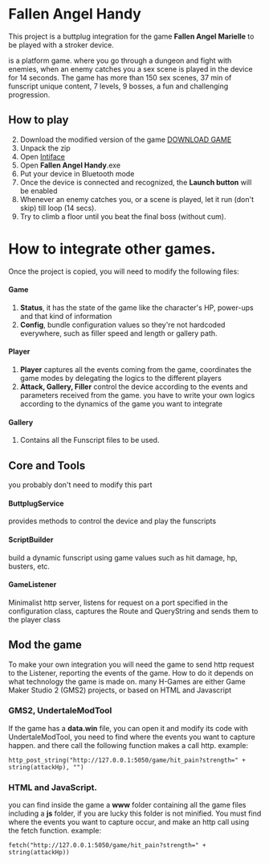 # Fallen Angel Handy
This project is a buttplug integration for the game **Fallen Angel Marielle** to be played with a stroker device.

is a platform game. where you go through a dungeon and fight with enemies, when an enemy catches you a sex scene is played in the device for 14 seconds. The game has more than 150 sex scenes, 37 min of funscript unique content, 7 levels, 9 bosses, a fun and challenging progression.

## How to play
2. Download the modified version of the game [DOWNLOAD GAME](https://mega.nz/file/mcUylbAK#ijqQP7RmhxbAwuZSQ3TObOa-t6uZw3Ap1f0GRewWV3g)
2. Unpack the zip
3. Open [Intiface](https://github.com/intiface/intiface-desktop/releases/download/v27.0.0/intiface-desktop-27.0.0-win.exe)
4. Open **Fallen Angel Handy**.exe
5. Put your device in Bluetooth mode
6. Once the device is connected and recognized, the **Launch button** will be enabled
7. Whenever an enemy catches you, or a scene is played, let it run (don't skip) till loop (14 secs). 
8. Try to climb a floor until you beat the final boss (without cum).


# How to integrate other games.
Once the project is copied, you will need to modify the following files:

#### Game
 1. **Status**, it has the state of the game like the character's HP, power-ups and that kind of information
 2. **Config**, bundle configuration values ​​so they're not hardcoded everywhere, such as filler speed and length or gallery path.
#### Player
1. **Player** captures all the events coming from the game, coordinates the game modes by delegating the logics to the different players
2. **Attack, Gallery, Filler** control the device according to the events and parameters received from the game. you have to write your own logics according to the dynamics of the game you want to integrate
#### Gallery
1. Contains all the Funscript files to be used.

## Core and Tools
you probably don't need to modify this part

#### ButtplugService 
provides methods to control the device and play the funscripts

#### ScriptBuilder
build a dynamic funscript using game values such as hit damage, hp, busters, etc.

#### GameListener
Minimalist http server, listens for request on a port specified in the configuration class, captures the Route and QueryString and sends them to the player class 

## Mod the game
To make your own integration you will need the game to send http request to the Listener, reporting the events of the game.
How to do it depends on what technology the game is made on. many H-Games are either Game Maker Studio 2 (GMS2) projects, or based on HTML and Javascript

### GMS2, UndertaleModTool
If the game has a **data.win** file, you can open it and modify its code with UndertaleModTool, you need to find where the events you want to capture happen. and there call the following function makes a call http.
example:

``http_post_string("http://127.0.0.1:5050/game/hit_pain?strength=" + string(attackHp), "")``

### HTML and JavaScript.
you can find inside the game a **www** folder containing all the game files including a **js** folder, if you are lucky this folder is not minified. You must find where the events you want to capture occur, and make an http call using the fetch function.
example:

`fetch("http://127.0.0.1:5050/game/hit_pain?strength=" + string(attackHp))`
